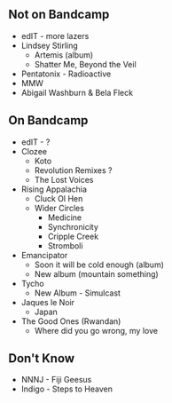 ## Not on Bandcamp
* edIT - more lazers
* Lindsey Stirling
    * Artemis (album)
    * Shatter Me, Beyond the Veil
* Pentatonix - Radioactive
* MMW
* Abigail Washburn & Bela Fleck


## On Bandcamp
* edIT - ?
* Clozee
    * Koto
    * Revolution Remixes ?
    * The Lost Voices
* Rising Appalachia 
    - Cluck Ol Hen
    - Wider Circles
        - Medicine
        - Synchronicity
        - Cripple Creek
        - Stromboli
* Emancipator 
    * Soon it will be cold enough (album)
    * New album (mountain something)
* Tycho
    * New Album - Simulcast
* Jaques le Noir 
    * Japan
* The Good Ones (Rwandan)
    * Where did you go wrong, my love

## Don't Know
* NNNJ - Fiji Geesus
* Indigo - Steps to Heaven